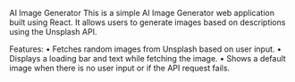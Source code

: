 AI Image Generator
This is a simple AI Image Generator web application built using React. It allows users to generate images based on descriptions using the Unsplash API.

Features:
• Fetches random images from Unsplash based on user input.
• Displays a loading bar and text while fetching the image.
• Shows a default image when there is no user input or if the API request fails.
